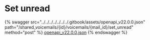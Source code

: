 # Set unread

{% swagger src="../../../../../../../.gitbook/assets/openapi_v22.0.0.json" path="/shared_voicemails/{id}/voicemails/{mail_id}/set_unread" method="post" %}
[openapi_v22.0.0.json](../../../../../../../.gitbook/assets/openapi_v22.0.0.json)
{% endswagger %}
